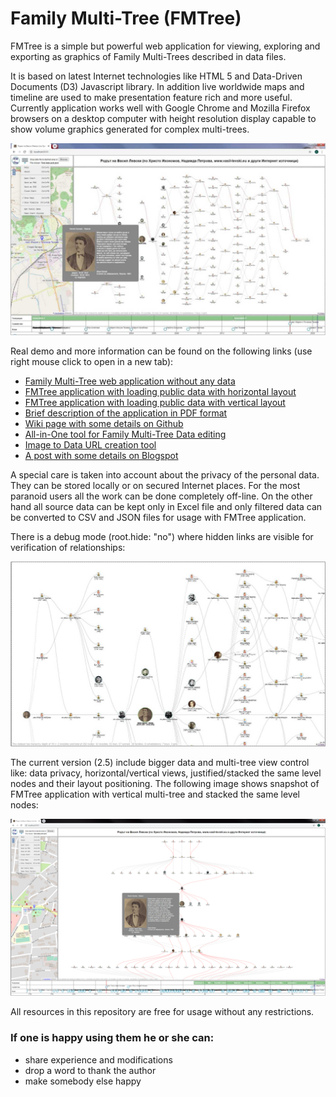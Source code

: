 # Family Multi-Tree (FMTree)
FMTree is a simple but powerful web application for viewing, exploring and exporting as graphics of Family Multi-Trees described in data files.

It is based on latest Internet technologies like HTML 5 and Data-Driven Documents (D3) Javascript library. In addition live worldwide maps and timeline are used to make presentation feature rich and more useful. Currently application works well with Google Chrome and Mozilla Firefox browsers on a desktop computer with height resolution display capable to show volume graphics generated for complex multi-trees.

![Alt text](images/FMTreePublicAppl-h.jpg?raw=true "FMTree application snapshot")

Real demo and more information can be found on the following links (use right mouse click to open in a new tab):
- [Family Multi-Tree web application without any data](https://chradev.github.io/Family-Multi-Tree/)
- [FMTree application with loading public data with horizontal layout](https://chradev.github.io/Family-Multi-Tree/?data=FMTreePublicData.json)
- [FMTree application with loading public data with vertical layout](https://chradev.github.io/Family-Multi-Tree/?data=FMTreePublicData-v.json)
- [Brief description of the application in PDF format](https://chradev.github.io/Family-Multi-Tree/utils/FMTreeApp-v2.5.pdf)
- [Wiki page with some details on Github](https://github.com/chradev/Family-Multi-Tree/wiki)
- [All-in-One tool for Family Multi-Tree Data editing](https://chradev.github.io/Family-Multi-Tree/editor/)
- [Image to Data URL creation tool](https://chradev.github.io/Family-Multi-Tree/utils/image2dataURL.html)
- [A post with some details on Blogspot](https://chradev.blogspot.com/2020/06/family-multi-tree-fmtree-project-is-on.html)

A special care is taken into account about the privacy of the personal data. They can be stored locally or on secured Internet places. For the most paranoid users all the work can be done completely off-line. On the other hand all source data can be kept only in Excel file and only filtered data can be converted to CSV and JSON files for usage with FMTree application.

There is a debug mode (root.hide: "no") where hidden links are visible for verification of relationships:

![Alt text](images/FMTreePublicAppl-d.jpg?raw=true "Partial snapshot of FMTree application in debug mode")

The current version (2.5) include bigger data and multi-tree view control like: data privacy, horizontal/vertical views, justified/stacked the same level nodes and their layout positioning. The following image shows snapshot of FMTree application with vertical multi-tree and stacked the same level nodes:

![Alt text](images/FMTreePublicAppl-v.png?raw=true "Snapshot of FMTree application with vertical stacked multi-tree")

All resources in this repository are free for usage without any restrictions.

### If one is happy using them he or she can:
- share experience and modifications
- drop a word to thank the author
- make somebody else happy
